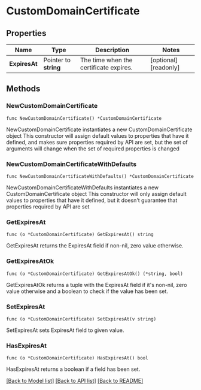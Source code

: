 # CustomDomainCertificate

## Properties

Name | Type | Description | Notes
------------ | ------------- | ------------- | -------------
**ExpiresAt** | Pointer to **string** | The time when the certificate expires. | [optional] [readonly] 

## Methods

### NewCustomDomainCertificate

`func NewCustomDomainCertificate() *CustomDomainCertificate`

NewCustomDomainCertificate instantiates a new CustomDomainCertificate object
This constructor will assign default values to properties that have it defined,
and makes sure properties required by API are set, but the set of arguments
will change when the set of required properties is changed

### NewCustomDomainCertificateWithDefaults

`func NewCustomDomainCertificateWithDefaults() *CustomDomainCertificate`

NewCustomDomainCertificateWithDefaults instantiates a new CustomDomainCertificate object
This constructor will only assign default values to properties that have it defined,
but it doesn't guarantee that properties required by API are set

### GetExpiresAt

`func (o *CustomDomainCertificate) GetExpiresAt() string`

GetExpiresAt returns the ExpiresAt field if non-nil, zero value otherwise.

### GetExpiresAtOk

`func (o *CustomDomainCertificate) GetExpiresAtOk() (*string, bool)`

GetExpiresAtOk returns a tuple with the ExpiresAt field if it's non-nil, zero value otherwise
and a boolean to check if the value has been set.

### SetExpiresAt

`func (o *CustomDomainCertificate) SetExpiresAt(v string)`

SetExpiresAt sets ExpiresAt field to given value.

### HasExpiresAt

`func (o *CustomDomainCertificate) HasExpiresAt() bool`

HasExpiresAt returns a boolean if a field has been set.


[[Back to Model list]](../README.md#documentation-for-models) [[Back to API list]](../README.md#documentation-for-api-endpoints) [[Back to README]](../README.md)


